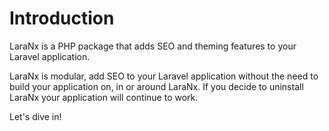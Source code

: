 # Introduction

LaraNx is a PHP package that adds SEO and theming features to your Laravel application.

LaraNx is modular, add SEO to your Laravel application without the need to build your
application on, in or around LaraNx.  If you decide to uninstall LaraNx your application
will continue to work. 

Let's dive in!
